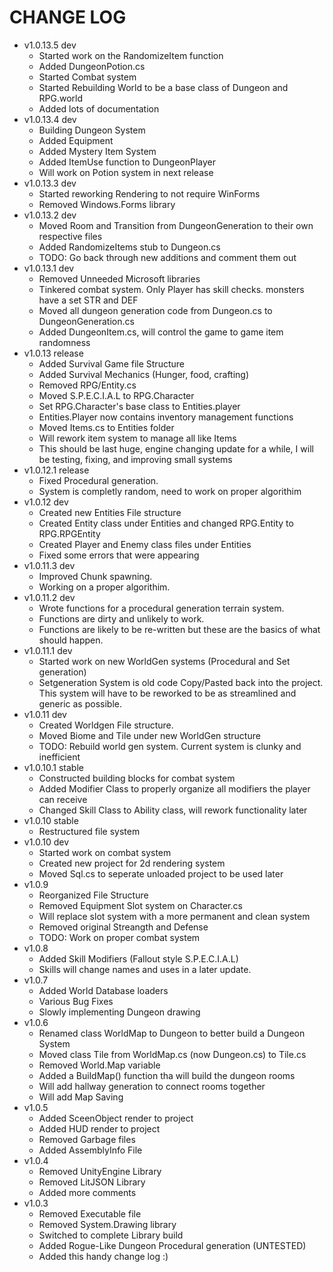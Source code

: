 # CHANGE LOG
- v1.0.13.5 dev
  - Started work on the RandomizeItem function
  - Added DungeonPotion.cs
  - Started Combat system
  - Started Rebuilding World to be a base class of Dungeon and RPG.world
  - Added lots of documentation
- v1.0.13.4 dev
  - Building Dungeon System
  - Added Equipment
  - Added Mystery Item System
  - Added ItemUse function to DungeonPlayer
  - Will work on Potion system in next release
- v1.0.13.3 dev
  - Started reworking Rendering to not require WinForms
  - Removed Windows.Forms library
- v1.0.13.2 dev
  - Moved Room and Transition from DungeonGeneration to their own respective files
  - Added RandomizeItems stub to Dungeon.cs
  - TODO: Go back through new additions and comment them out
- v1.0.13.1 dev
  - Removed Unneeded Microsoft libraries
  - Tinkered combat system. Only Player has skill checks. monsters have a set STR and DEF
  - Moved all dungeon generation code from Dungeon.cs to DungeonGeneration.cs
  - Added DungeonItem.cs, will control the game to game item randomness
- v1.0.13 release
  - Added Survival Game file Structure
  - Added Survival Mechanics (Hunger, food, crafting)
  - Removed RPG/Entity.cs
  - Moved S.P.E.C.I.A.L to RPG.Character
  - Set RPG.Character's base class to Entities.player
  - Entities.Player now contains inventory management functions
  - Moved Items.cs to Entities folder
  - Will rework item system to manage all like Items
  - This should be last huge, engine changing update for a while, I will be testing, fixing, and improving small systems
- v1.0.12.1 release
  - Fixed Procedural generation.
  - System is completly random, need to work on proper algorithim
- v1.0.12 dev
  - Created new Entities File structure
  - Created Entity class under Entities and changed RPG.Entity to RPG.RPGEntity
  - Created Player and Enemy class files under Entities
  - Fixed some errors that were appearing
- v1.0.11.3 dev
  - Improved Chunk spawning. 
  - Working on a proper algorithim.
- v1.0.11.2 dev 
  - Wrote functions for a procedural generation terrain system.
  - Functions are dirty and unlikely to work. 
  - Functions are likely to be re-written but these are the basics of what should happen.
- v1.0.11.1 dev
  - Started work on new WorldGen systems (Procedural and Set generation)
  - Setgeneration System is old code Copy/Pasted back into the project. This system will have to be reworked to be as streamlined and generic as possible.
- v1.0.11 dev
  - Created Worldgen File structure. 
  - Moved Biome and Tile under new WorldGen structure
  - TODO: Rebuild world gen system. Current system is clunky and inefficient
- v1.0.10.1 stable
  - Constructed building blocks for combat system
  - Added Modifier Class to properly organize all modifiers the player can receive
  - Changed Skill Class to Ability class, will rework functionality later
- v1.0.10 stable
  - Restructured file system
- v1.0.10 dev
  - Started work on combat system
  - Created new project for 2d rendering system
  - Moved Sql.cs to seperate unloaded project to be used later
- v1.0.9
  - Reorganized File Structure
  - Removed Equipment Slot system on Character.cs
  - Will replace slot system with a more permanent and clean system
  - Removed original Streangth and Defense
  - TODO: Work on proper combat system
- v1.0.8
  - Added Skill Modifiers (Fallout style S.P.E.C.I.A.L) 
  - Skills will change names and uses in a later update. 
- v1.0.7
  - Added World Database loaders
  - Various Bug Fixes
  - Slowly implementing Dungeon drawing
- v1.0.6
  - Renamed class WorldMap to Dungeon to better build a Dungeon System
  - Moved class Tile from WorldMap.cs (now Dungeon.cs) to Tile.cs
  - Removed World.Map variable
  - Added a BuildMap() function tha will build the dungeon rooms
  - Will add hallway generation to connect rooms together
  - Will add Map Saving
- v1.0.5
  - Added SceenObject render to project
  - Added HUD render to project
  - Removed Garbage files
  - Added AssemblyInfo File
- v1.0.4
  - Removed UnityEngine Library
  - Removed LitJSON Library
  - Added more comments
- v1.0.3
  - Removed Executable file
  - Removed System.Drawing library
  - Switched to complete Library build
  - Added Rogue-Like Dungeon Procedural generation (UNTESTED)
  - Added this handy change log :)